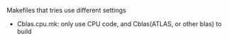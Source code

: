 Makefiles that tries use different settings

* Cblas.cpu.mk: only use CPU code, and Cblas(ATLAS, or other blas) to build
